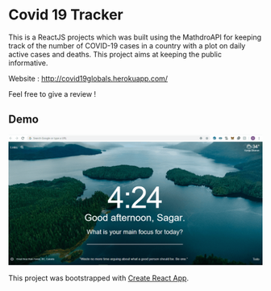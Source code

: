 # Covid 19 Tracker
This is a ReactJS projects which was built using the MathdroAPI for keeping track of the number of COVID-19 cases in a country with a plot on daily active cases and deaths. This project aims at keeping the public informative.

Website : http://covid19globals.herokuapp.com/

Feel free to give a review !

## Demo

![Covid19-Tracker-Demo](demo.gif)

This project was bootstrapped with [Create React App](https://github.com/facebook/create-react-app).


